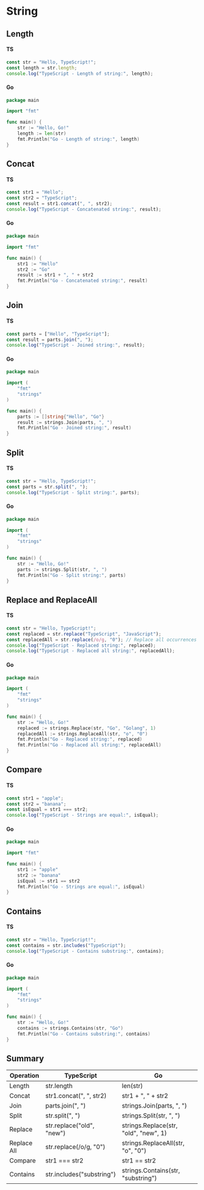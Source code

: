 # String

## Length

#### TS

```ts {2}
const str = "Hello, TypeScript!";
const length = str.length;
console.log("TypeScript - Length of string:", length);
```

#### Go

```go {7}
package main

import "fmt"

func main() {
    str := "Hello, Go!"
    length := len(str)
    fmt.Println("Go - Length of string:", length)
}
```

## Concat

#### TS

```ts
const str1 = "Hello";
const str2 = "TypeScript";
const result = str1.concat(", ", str2);
console.log("TypeScript - Concatenated string:", result);
```

#### Go

```go
package main

import "fmt"

func main() {
    str1 := "Hello"
    str2 := "Go"
    result := str1 + ", " + str2
    fmt.Println("Go - Concatenated string:", result)
}
```

## Join

#### TS

```ts
const parts = ["Hello", "TypeScript"];
const result = parts.join(", ");
console.log("TypeScript - Joined string:", result);
```

#### Go

```go
package main

import (
    "fmt"
    "strings"
)

func main() {
    parts := []string{"Hello", "Go"}
    result := strings.Join(parts, ", ")
    fmt.Println("Go - Joined string:", result)
}
```

## Split

#### TS

```ts
const str = "Hello, TypeScript!";
const parts = str.split(", ");
console.log("TypeScript - Split string:", parts);
```

#### Go

```go
package main

import (
    "fmt"
    "strings"
)

func main() {
    str := "Hello, Go!"
    parts := strings.Split(str, ", ")
    fmt.Println("Go - Split string:", parts)
}
```

## Replace and ReplaceAll

#### TS

```ts
const str = "Hello, TypeScript!";
const replaced = str.replace("TypeScript", "JavaScript");
const replacedAll = str.replace(/o/g, "0"); // Replace all occurrences using regex
console.log("TypeScript - Replaced string:", replaced);
console.log("TypeScript - Replaced all string:", replacedAll);
```

#### Go

```go
package main

import (
    "fmt"
    "strings"
)

func main() {
    str := "Hello, Go!"
    replaced := strings.Replace(str, "Go", "Golang", 1)
    replacedAll := strings.ReplaceAll(str, "o", "0")
    fmt.Println("Go - Replaced string:", replaced)
    fmt.Println("Go - Replaced all string:", replacedAll)
}
```

## Compare

#### TS

```ts
const str1 = "apple";
const str2 = "banana";
const isEqual = str1 === str2;
console.log("TypeScript - Strings are equal:", isEqual);
```

#### Go

```go
package main

import "fmt"

func main() {
    str1 := "apple"
    str2 := "banana"
    isEqual := str1 == str2
    fmt.Println("Go - Strings are equal:", isEqual)
}
```

## Contains

#### TS

```ts
const str = "Hello, TypeScript!";
const contains = str.includes("TypeScript");
console.log("TypeScript - Contains substring:", contains);
```

#### Go

```go
package main

import (
    "fmt"
    "strings"
)

func main() {
    str := "Hello, Go!"
    contains := strings.Contains(str, "Go")
    fmt.Println("Go - Contains substring:", contains)
}
```

## Summary

| Operation   | TypeScript                | Go                                    |
| ----------- | ------------------------- | ------------------------------------- |
| Length      | str.length                | len(str)                              |
| Concat      | str1.concat(", ", str2)   | str1 + ", " + str2                    |
| Join        | parts.join(", ")          | strings.Join(parts, ", ")             |
| Split       | str.split(", ")           | strings.Split(str, ", ")              |
| Replace     | str.replace("old", "new") | strings.Replace(str, "old", "new", 1) |
| Replace All | str.replace(/o/g, "0")    | strings.ReplaceAll(str, "o", "0")     |
| Compare     | str1 === str2             | str1 == str2                          |
| Contains    | str.includes("substring") | strings.Contains(str, "substring")    |
